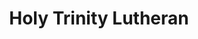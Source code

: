 ---
title: Holy Trinity Lutheran
tags: john
image: /files/Holy_Trinity/Holy_Trinity_2000.jpg
imageBase: Holy_Trinity
alt: Holy Trinity covered in snow, surrounded by cemetery fencing.         
width: 1343
height: 2000
imageDate: 1999
location: Moscow, Russia
camera: Olympus Stylus Infinity
metaDescription: Holy Trinity covered in snow, surrounded by cemetery fencing.   
---